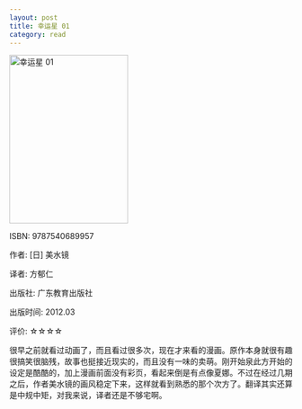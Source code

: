 ```yaml
---
layout: post
title: 幸运星 01
category: read
---
```

<img src="/images/2012/04/9787540689957-211x300.jpg" alt="幸运星 01" title="9787540689957" width="211" height="300" class="cover" />

ISBN: 9787540689957

作者: [日] 美水镜

译者: 方郁仁

出版社: 广东教育出版社

出版时间: 2012.03

评价: ☆☆☆☆

很早之前就看过动画了，而且看过很多次，现在才来看的漫画。原作本身就很有趣很搞笑很脑残，故事也挺接近现实的，而且没有一味的卖萌。刚开始泉此方开始的设定是酷酷的，加上漫画前面没有彩页，看起来倒是有点像夏娜。不过在经过几期之后，作者美水镜的画风稳定下来，这样就看到熟悉的那个次方了。翻译其实还算是中规中矩，对我来说，译者还是不够宅啊。
